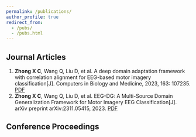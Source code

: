 ```yaml
---
permalink: /publications/
author_profile: true
redirect_from: 
  - /pubs/
  - /pubs.html
---
```


## Journal Articles
1. **Zhong X C**, Wang Q, Liu D, et al. A deep domain adaptation framework with correlation alignment for EEG-based motor imagery classification[J]. Computers in Biology and Medicine, 2023, 163: 107235. [PDF](/files/paper1.pdf)
2. **Zhong X C**, Wang Q, Liu D, et al. EEG-DG: A Multi-Source Domain Generalization Framework for Motor Imagery EEG Classification[J]. arXiv preprint arXiv:2311.05415, 2023. [PDF](/files/paper2.pdf)
## Conference Proceedings
